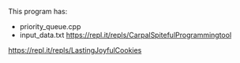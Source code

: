 This program has: 
- priority_queue.cpp
- input_data.txt
https://repl.it/repls/CarpalSpitefulProgrammingtool


https://repl.it/repls/LastingJoyfulCookies
